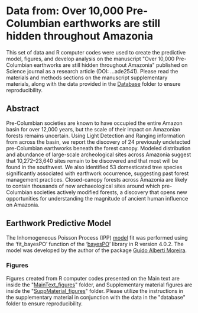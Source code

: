 # **Data from: Over 10,000 Pre-Columbian earthworks are still hidden throughout Amazonia** <br />
This set of data and R computer codes were used to create the predictive model, figures, and develop analysis on the manuscript "Over 10,000 Pre-Columbian earthworks are still hidden throughout Amazonia" published on Science journal as a research article (DOI: ...ade2541). Please read the materials and methods sections on the manuscript supplementary materials, along with the data provided in the <a href="https://github.com/Vperipato/ade2541/tree/main/Database" target="_blank">Database</a> folder to ensure reproducibility.

## **Abstract** <br />
Pre-Columbian societies are known to have occupied the entire Amazon basin for over 12,000 years, but the scale of their impact on Amazonian forests remains uncertain. Using Light Detection and Ranging information from across the basin, we report the discovery of 24 previously undetected pre-Columbian earthworks beneath the forest canopy. Modeled distribution and abundance of large-scale archeological sites across Amazonia suggest that 10,272–23,640 sites remain to be discovered and that most will be found in the southwest. We also identified 53 domesticated tree species significantly associated with earthwork occurrence, suggesting past forest management practices. Closed-canopy forests across Amazonia are likely to contain thousands of new archaeological sites around which pre-Columbian societies actively modified forests, a discovery that opens new opportunities for understanding the magnitude of ancient human influence on Amazonia.

## **Earthwork Predictive Model** <br />
The Inhomogeneous Poisson Process (IPP) <a href="https://github.com/Vperipato/ade2541/blob/main/ade2541_PredictiveModel.r" target="_blank">model</a> fit was performed using the ‘fit_bayesPO’ function of the ‘<a href="https://CRAN.R-project.org/package=bayesPO" target="_blank">bayesPO</a>’ library in R version 4.0.2. The model was developed by the author of the package <a href="https://github.com/GuidoAMoreira" target="_blank">Guido Alberti Moreira</a>.

### Figures
Figures created from R computer codes presented on the Main text are inside the "<a href="https://github.com/Vperipato/ade2541/tree/main/MainText_figures" target="_blank">MainText_figures</a>" folder, and Supplementary material figures are inside the "<a href="https://github.com/Vperipato/ade2541/tree/main/SuppMaterial_figures" target="_blank">SuppMaterial_figures</a>" folder. Please utilize the instructions in the supplementary material in conjunction with the data in the "database" folder to ensure reproducibility.
